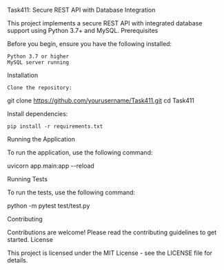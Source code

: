 Task411: Secure REST API with Database Integration

This project implements a secure REST API with integrated database support using Python 3.7+ and MySQL.
Prerequisites

Before you begin, ensure you have the following installed:

    Python 3.7 or higher
    MySQL server running

Installation

    Clone the repository:

git clone https://github.com/yourusername/Task411.git
cd Task411

Install dependencies:

    pip install -r requirements.txt

Running the Application

To run the application, use the following command:

uvicorn app.main:app --reload

Running Tests

To run the tests, use the following command:

python -m pytest test/test.py

Contributing

Contributions are welcome! Please read the contributing guidelines to get started.
License

This project is licensed under the MIT License - see the LICENSE file for details.
